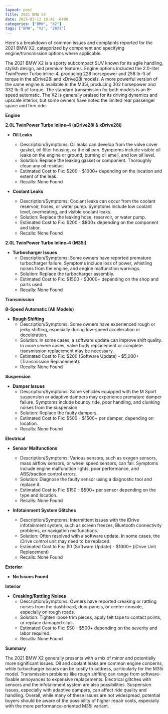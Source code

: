 ```yaml
---
layout: post
title: 2021 BMW X2
date: 2025-03-12 16:48 -0400
categories: ["BMW", "X2"]
tags: ["BMW", "X2", "2021"]
---
```

Here's a breakdown of common issues and complaints reported for the 2021 BMW X2, categorized by component and specifying engine/transmission options where applicable.

The 2021 BMW X2 is a sporty subcompact SUV known for its agile handling, stylish design, and premium features. Engine options included the 2.0-liter TwinPower Turbo inline-4, producing 228 horsepower and 258 lb-ft of torque in the sDrive28i and xDrive28i models. A more powerful version of the same engine is available in the M35i, producing 302 horsepower and 332 lb-ft of torque. The standard transmission for both models is an 8-speed automatic. The X2 is generally praised for its driving dynamics and upscale interior, but some owners have noted the limited rear passenger space and firm ride.

**Engine**

**2.0L TwinPower Turbo Inline-4 (sDrive28i & xDrive28i)**

*   **Oil Leaks**
    *   Description/Symptoms: Oil leaks can develop from the valve cover gasket, oil filter housing, or the oil pan. Symptoms include visible oil leaks on the engine or ground, burning oil smell, and low oil level.
    *   Solution: Replace the leaking gasket or component. Thoroughly clean any oil residue.
    *   Estimated Cost to Fix: $200 - $1000+ depending on the location and extent of the leak.
    *   Recalls: None Found

*   **Coolant Leaks**
    *   Description/Symptoms: Coolant leaks can occur from the coolant reservoir, hoses, or water pump. Symptoms include low coolant level, overheating, and visible coolant leaks.
    *   Solution: Replace the leaking hose, reservoir, or water pump.
    *   Estimated Cost to Fix: $200 - $800+ depending on the component and labor.
    *   Recalls: None Found

**2.0L TwinPower Turbo Inline-4 (M35i)**

*   **Turbocharger Issues**
    *   Description/Symptoms: Some owners have reported premature turbocharger failure. Symptoms include loss of power, whistling noises from the engine, and engine malfunction warnings.
    *   Solution: Replace the turbocharger assembly.
    *   Estimated Cost to Fix: $1500 - $3000+ depending on the shop and parts used.
    *   Recalls: None Found

**Transmission**

**8-Speed Automatic (All Models)**

*   **Rough Shifting**
    *   Description/Symptoms: Some owners have experienced rough or jerky shifting, especially during low-speed acceleration or deceleration.
    *   Solution: In some cases, a software update can improve shift quality. In more severe cases, valve body replacement or complete transmission replacement may be necessary.
    *   Estimated Cost to Fix: $200 (Software Update) - $5,000+ (Transmission Replacement).
    *   Recalls: None Found

**Suspension**

*   **Damper Issues**
    *   Description/Symptoms: Some vehicles equipped with the M Sport suspension or adaptive dampers may experience premature damper failure. Symptoms include bouncy ride, poor handling, and clunking noises from the suspension.
    *   Solution: Replace the faulty dampers.
    *   Estimated Cost to Fix: $500 - $1500+ per damper, depending on location.
    *   Recalls: None Found

**Electrical**

*   **Sensor Malfunctions**
    *   Description/Symptoms: Various sensors, such as oxygen sensors, mass airflow sensors, or wheel speed sensors, can fail. Symptoms include engine malfunction lights, poor performance, and ABS/traction control errors.
    *   Solution: Diagnose the faulty sensor using a diagnostic tool and replace it.
    *   Estimated Cost to Fix: $150 - $500+ per sensor depending on the type and location.
    *   Recalls: None Found

*   **Infotainment System Glitches**
    *   Description/Symptoms: Intermittent issues with the iDrive infotainment system, such as screen freezes, Bluetooth connectivity problems, or navigation malfunctions.
    *   Solution: Often resolved with a software update. In some cases, the iDrive control unit may need to be replaced.
    *   Estimated Cost to Fix: $0 (Software Update) - $1000+ (iDrive Unit Replacement)
    *   Recalls: None Found

**Exterior**

*   **No Issues Found**

**Interior**

*   **Creaking/Rattling Noises**
    * Description/Symptoms: Owners have reported creaking or rattling noises from the dashboard, door panels, or center console, especially on rough roads.
    * Solution: Tighten loose trim pieces, apply felt tape to contact points, or replace damaged clips.
    * Estimated Cost to Fix: $50 - $500+ depending on the severity and labor required.
    * Recalls: None Found

**Summary**

The 2021 BMW X2 generally presents with a mix of minor and potentially more significant issues. Oil and coolant leaks are common engine concerns, while turbocharger issues can be costly to address, particularly for the M35i model. Transmission problems like rough shifting can range from software-fixable annoyances to expensive replacements. Electrical glitches with sensors and the infotainment system are also possibilities. Suspension issues, especially with adaptive dampers, can affect ride quality and handling. Overall, while many of these issues are not widespread, potential buyers should be aware of the possibility of higher repair costs, especially with the more performance-oriented M35i variant.

